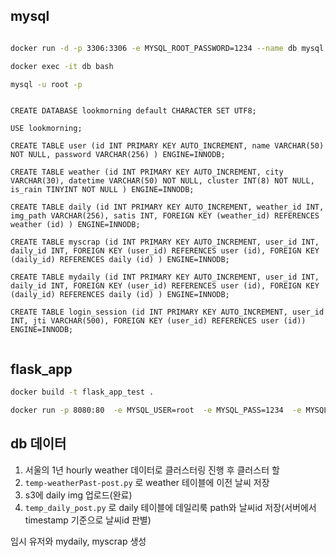 
## mysql

```bash

docker run -d -p 3306:3306 -e MYSQL_ROOT_PASSWORD=1234 --name db mysql:latest

docker exec -it db bash

mysql -u root -p


```

```mysql

CREATE DATABASE lookmorning default CHARACTER SET UTF8; 

USE lookmorning;

CREATE TABLE user (id INT PRIMARY KEY AUTO_INCREMENT, name VARCHAR(50) NOT NULL, password VARCHAR(256) ) ENGINE=INNODB;

CREATE TABLE weather (id INT PRIMARY KEY AUTO_INCREMENT, city VARCHAR(30), datetime VARCHAR(50) NOT NULL, cluster INT(8) NOT NULL, is_rain TINYINT NOT NULL ) ENGINE=INNODB;

CREATE TABLE daily (id INT PRIMARY KEY AUTO_INCREMENT, weather_id INT, img_path VARCHAR(256), satis INT, FOREIGN KEY (weather_id) REFERENCES weather (id) ) ENGINE=INNODB;

CREATE TABLE myscrap (id INT PRIMARY KEY AUTO_INCREMENT, user_id INT, daily_id INT, FOREIGN KEY (user_id) REFERENCES user (id), FOREIGN KEY (daily_id) REFERENCES daily (id) ) ENGINE=INNODB;

CREATE TABLE mydaily (id INT PRIMARY KEY AUTO_INCREMENT, user_id INT, daily_id INT, FOREIGN KEY (user_id) REFERENCES user (id), FOREIGN KEY (daily_id) REFERENCES daily (id) ) ENGINE=INNODB;

CREATE TABLE login_session (id INT PRIMARY KEY AUTO_INCREMENT, user_id INT, jti VARCHAR(500), FOREIGN KEY (user_id) REFERENCES user (id)) ENGINE=INNODB;


```

## flask_app

```bash
docker build -t flask_app_test .

docker run -p 8080:80  -e MYSQL_USER=root  -e MYSQL_PASS=1234  -e MYSQL_DB=test  --name server --rm flask_app_test 


```


## db 데이터 

1. 서울의 1년 hourly weather 데이터로 클러스터링 진행 후 클러스터 할
2. `temp-weatherPast-post.py` 로 weather 테이블에 이전 날씨 저장
3. s3에 daily img 업로드(완료)
3. `temp_daily_post.py` 로 daily 테이블에 데일리룩 path와 날씨id 저장(서버에서 timestamp 기준으로 날씨id 판별)

임시 유저와 mydaily, myscrap 생성